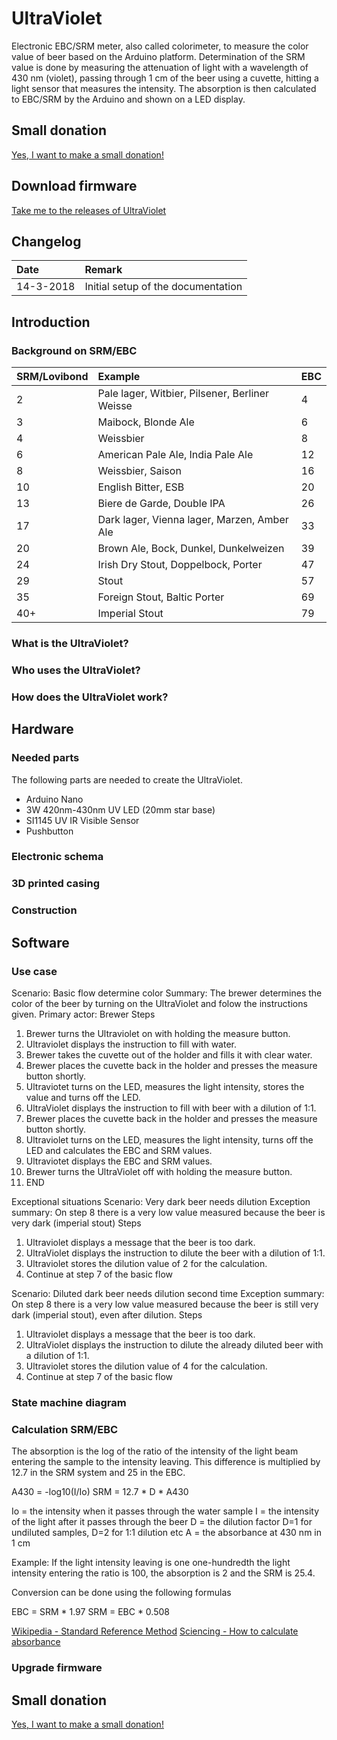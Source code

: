 # UltraViolet
Electronic EBC/SRM meter, also called colorimeter, to measure the color value of beer based on the Arduino platform.
Determination of the SRM value is done by measuring the attenuation of light with a wavelength  of 430 nm (violet), passing through 1 cm of the beer using a cuvette, hitting a light sensor that measures the intensity. The absorption is then calculated to EBC/SRM by the Arduino and shown on a LED display.

## Small donation
[Yes, I want to make a small donation!](https://www.paypal.me/jankees "PayPal.Me")

## Download firmware
[Take me to the releases of UltraViolet](https://github.com/jankeesv/UltraViolet/releases "Releases of UltraViolet")

## Changelog
| Date          | Remark        |
|:------------- |:------------- |
| 14-3-2018     | Initial setup of the documentation |

## Introduction
### Background on SRM/EBC

| SRM/Lovibond  | Example       | EBC           |
|:------------- |:------------- |:------------- |
| 2 | Pale lager, Witbier, Pilsener, Berliner Weisse | 4 |
| 3 | Maibock, Blonde Ale | 6 |
| 4 | Weissbier | 8 |
| 6 | American Pale Ale, India Pale Ale | 12 |
| 8 | Weissbier, Saison | 16 |
| 10 | English Bitter, ESB | 20 |
| 13 | Biere de Garde, Double IPA | 26 |
| 17 | Dark lager, Vienna lager, Marzen, Amber Ale | 33 |
| 20 | Brown Ale, Bock, Dunkel, Dunkelweizen | 39 |
| 24 | Irish Dry Stout, Doppelbock, Porter | 47 |
| 29 | Stout | 57 |
| 35 | Foreign Stout, Baltic Porter | 69 |
| 40+ | Imperial Stout | 79 |

### What is the UltraViolet?

### Who uses the UltraViolet?

### How does the UltraViolet work?

## Hardware
### Needed parts
The following parts are needed to create the UltraViolet.
* Arduino Nano
* 3W 420nm-430nm UV LED (20mm star base)
* SI1145 UV IR Visible Sensor
* Pushbutton


### Electronic schema

### 3D printed casing

### Construction

## Software
### Use case
Scenario: Basic flow determine color
Summary: The brewer determines the color of the beer by turning on the UltraViolet and folow the instructions given.
Primary actor: Brewer
Steps
1. Brewer turns the Ultraviolet on with holding the measure button.
2. Ultraviolet displays the instruction to fill with water.
3. Brewer takes the cuvette out of the holder and fills it with clear water.
4. Brewer places the cuvette back in the holder and presses the measure button shortly.
5. Ultraviotet turns on the LED, measures the light intensity, stores the value and turns off the LED.
6. UltraViolet displays the instruction to fill with beer with a dilution of 1:1.
7. Brewer places the cuvette back in the holder and presses the measure button shortly.
8. Ultraviolet turns on the LED, measures the light intensity, turns off the LED and calculates the EBC and SRM values.
9. Ultraviotet displays the EBC and SRM values.
10. Brewer turns the UltraViolet off with holding the measure button.
11. END

Exceptional situations
Scenario: Very dark beer needs dilution
Exception summary: On step 8 there is a very low value measured because the beer is very dark (imperial stout)
Steps
1. Ultraviolet displays a message that the beer is too dark.
2. UltraViolet displays the instruction to dilute the beer with a dilution of 1:1.
3. Ultraviolet stores the dilution value of 2 for the calculation.
4. Continue at step 7 of the basic flow

Scenario: Diluted dark beer needs dilution second time
Exception summary: On step 8 there is a very low value measured because the beer is still very dark (imperial stout), even after dilution.
Steps
1. Ultraviolet displays a message that the beer is too dark.
2. UltraViolet displays the instruction to dilute the already diluted beer with a dilution of 1:1.
3. Ultraviolet stores the dilution value of 4 for the calculation.
3. Continue at step 7 of the basic flow

### State machine diagram

### Calculation SRM/EBC
The absorption is the log of the ratio of the intensity of the light beam entering the sample to the intensity leaving. This difference is multiplied by 12.7 in the SRM system and 25 in the EBC.

A430 = -log10(I/Io)
SRM = 12.7 * D * A430

Io = the intensity when it passes through the water sample
I = the intensity of the light after it passes through the beer
D = the dilution factor D=1 for undiluted samples, D=2 for 1:1 dilution etc
A = the absorbance at 430 nm in 1 cm

Example: If the light intensity leaving is one one-hundredth the light intensity entering the ratio is 100, the absorption is 2 and the SRM is 25.4.

Conversion can be done using the following formulas

EBC = SRM * 1.97
SRM = EBC * 0.508

[Wikipedia - Standard Reference Method](https://en.wikipedia.org/wiki/Standard_Reference_Method "Standard Reference Method")
[Sciencing - How to calculate absorbance](https://sciencing.com/calculate-absorbance-2650.html "How to calculate absorbance")

### Upgrade firmware

## Small donation
[Yes, I want to make a small donation!](https://www.paypal.me/jankees "PayPal.Me")
